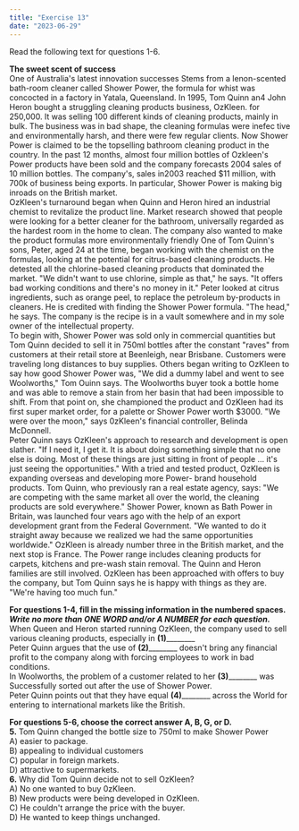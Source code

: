 ```yaml
---
title: "Exercise 13"
date: "2023-06-29"
---
```


Read the following text for questions 1-6.

**The sweet scent of success**  
One of Australia's latest innovation successes Stems from a lenon-scented bath-room cleaner called Shower Power, the formula for whist was concocted in a factory in Yatala, Queensland. In 1995, Tom Quinn an4 John Heron bought a struggling cleaning products business, OzKleen. for 250,000. It was selling 100 different kinds of cleaning products, mainly in bulk. The business was in bad shape, the cleaning formulas were inefec tive and environmentally harsh, and there were few regular clients. Now Shower Power is claimed to be the topselling bathroom cleaning product in the country. In the past 12 months, almost four million bottles of Ozkleen's Power products have been sold and the company forecasts 2004 sales of 10 million bottles. The company's, sales in2003 reached $11 million, with 700k of business being exports. In particular, Shower Power is making big inroads on the British market.  
OzKleen's turnaround began when Quinn and Heron hired an industrial chemist to revitalize the product line. Market research showed that people were looking for a better cleaner for the bathroom, universally regarded as the hardest room in the home to clean. The company also wanted to make the product formulas more environmentally friendly One of Tom Quinn's sons, Peter, aged 24 at the time, began working with the chemist on the formulas, looking at the potential for citrus-based cleaning products. He detested all the chlorine-based cleaning products that dominated the market. "We didn't want to use chlorine, simple as that," he says. "It offers bad working conditions and there's no money in it." Peter looked at citrus ingredients, such as orange peel, to replace the petroleum by-products in cleaners. He is credited with finding the Shower Power formula. "The head," he says. The company is the recipe is in a vault somewhere and in my sole owner of the intellectual property.  
To begin with, Shower Power was sold only in commercial quantities but Tom Quinn decided to sell it in 750ml bottles after the constant "raves" from customers at their retail store at Beenleigh, near Brisbane. Customers were traveling long distances to buy supplies. Others began writing to OzKleen to say how good Shower Power was, "We did a dummy label and went to see Woolworths," Tom Ouinn says. The Woolworths buyer took a bottle home and was able to remove a stain from her basin that had been impossible to shift. From that point on, she championed the product and OzKleen had its first super market order, for a palette or Shower Power worth $3000. "We were over the moon," says 0zKleen's financial controller, Belinda McDonnell.  
Peter Quinn says OzKleen's approach to research and development is open slather. "If I need it, I get it. It is about doing something simple that no one else is doing. Most of these things are just sitting in front of people … it's just seeing the opportunities." With a tried and tested product, OzKleen is expanding overseas and developing more Power- brand household products. Tom Quinn, who previously ran a real estate agency, says: "We are competing with the same market all over the world, the cleaning products are sold everywhere." Shower Power, known as Bath Power in Britain, was launched four vears ago with the help of an export development grant from the Federal Government. "We wanted to do it straight away because we realized we had the same opportunities worldwide." OzKleen is already number three in the British market, and the next stop is France. The Power range includes cleaning products for carpets, kitchens and pre-wash stain removal. The Quinn and Heron families are still involved. OzKleen has been approached with offers to buy the company, but Tom Quinn says he is happy with things as they are. "We're having too much fun."

**For questions 1-4, fill in the missing information in the numbered spaces.  
_Write no more than ONE WORD and/or A NUMBER for each question._**  
When Queen and Heron started running OzKleen, the company used to sell various cleaning products, especially in **(1)**\_\_\_\_\_\_\_\_  
Peter Quinn argues that the use of **(2)**\_\_\_\_\_\_\_\_ doesn't bring any financial profit to the company along with forcing employees to work in bad conditions.  
In Woolworths, the problem of a customer related to her **(3)**\_\_\_\_\_\_\_\_ was Successfully sorted out after the use of Shower Power.  
Peter Quinn points out that they have equal **(4)**\_\_\_\_\_\_\_\_ across the World for entering to international markets like the British.

**For questions 5-6, choose the correct answer A, B, G, or D.**  
**5\.** Tom Quinn changed the bottle size to 750ml to make Shower Power  
A) easier to package.  
B) appealing to individual customers  
C) popular in foreign markets.  
D) attractive to supermarkets.  
**6\.** Why did Tom Quinn decide not to selI OzKleen?  
A) No one wanted to buy 0zKleen.  
B) New products were being developed in OzKleen.  
C) He couldn't arrange the price with the buyer.  
D) He wanted to keep things unchanged.

